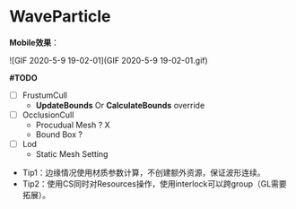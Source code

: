 # WaveParticle

**Mobile效果**：

![GIF 2020-5-9 19-02-01](GIF 2020-5-9 19-02-01.gif)



**#TODO**

- [ ] FrustumCull
  - **UpdateBounds** Or **CalculateBounds** override
- [ ] OcclusionCull 
  - Procudual Mesh ?   X  
  - Bound Box ? 
- [ ] Lod
  - Static Mesh Setting
- Tip1：边缘情况使用材质参数计算，不创建额外资源，保证波形连续。
- Tip2：使用CS同时对Resources操作，使用interlock可以跨group（GL需要拓展）。






